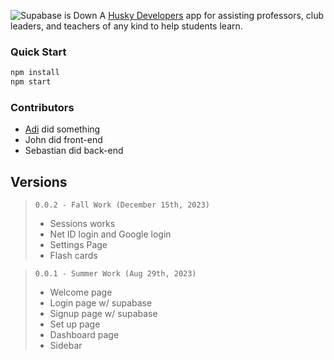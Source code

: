 ![Supabase is Down](https://vwtqojpmqrvrowwsrwci.supabase.co/storage/v1/object/public/image/logo_padding.png)
A [Husky Developers](https://husky-developers.github.io) app for assisting professors, club leaders, and teachers of any kind to help students learn.

### Quick Start
```bash
npm install 
npm start
```

### Contributors
- [Adi](https://aditya-chandraker.me) did something
- John did front-end
- Sebastian did back-end

## Versions

> `0.0.2 - Fall Work (December 15th, 2023)`
> - Sessions works
> - Net ID login and Google login
> - Settings Page
> - Flash cards  
  
> `0.0.1 - Summer Work (Aug 29th, 2023)`
> - Welcome page
> - Login page w/ supabase
> - Signup page w/ supabase
> - Set up page
> - Dashboard page
> - Sidebar